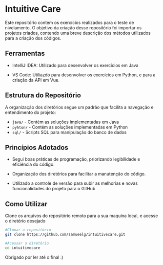 
# Intuitive Care

Este repositório contem os exercícios realizados para o teste de nivelamento. O objetivo da criação desse repositório foi importar os projetos criados, contendo uma breve descrição dos métodos utilizados para a criação dos códigos.

## Ferramentas
* IntelliJ IDEA: Utilizado para desenvolver os exercícios em Java 

* VS Code: Utiliazdo para desenvolver os exercícios em Python, e para a criação da API em Vue.

## Estrutura do Repositório
A organização dos diretórios segue um padrão que facilita a navegação e entendimento do projeto:
* ```java/``` - Contém as soluções implementadas em Java
* ```pyhton/``` - Contém as soluções implementadas em Python
* ```sql/``` - Scripts SQL para manipulação do banco de dados

## Princípios Adotados

* Segui boas práticas de programação, priorizando legibilidade e eficiência do código.

* Organização dos diretórios para facilitar a manutenção do código.

* Utilizado a controle de versão para subir as melhorias e novas funcionalidades do projeto para o GitHub

## Como Utilizar

Clone os arquivos do repositório remoto para a sua maquina local, e acesse o diretório desejado
```sh
#Clonar o repositório
git clone https://github.com/samueelg/intuitivecare.git

#Acessar o diretório
cd intuitivecare
```
Obrigado por ler até o final :)
